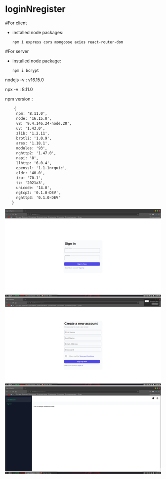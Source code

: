 # loginNregister


#For client

- installed node packages:
  
  ```
  npm i express cors mongoose axios react-router-dom
  ```
  
  
 #For server
 -  installed node package:
    ```
    npm i bcrypt
    ```
    
 nodejs -v : v16.15.0
 
 npx -v : 8.11.0

 npm version : 
 ```
     {
      npm: '8.11.0',
      node: '16.15.0',
      v8: '9.4.146.24-node.20',
      uv: '1.43.0',
      zlib: '1.2.11',
      brotli: '1.0.9',
      ares: '1.18.1',
      modules: '93',
      nghttp2: '1.47.0',
      napi: '8',
      llhttp: '6.0.4',
      openssl: '1.1.1n+quic',
      cldr: '40.0',
      icu: '70.1',
      tz: '2021a3',
      unicode: '14.0',
      ngtcp2: '0.1.0-DEV',
      nghttp3: '0.1.0-DEV'
    }
  ```
  ![](screenshots/login.png)
  ![](screenshots/register.png)
  ![](screenshots/dashboard.png)
  
